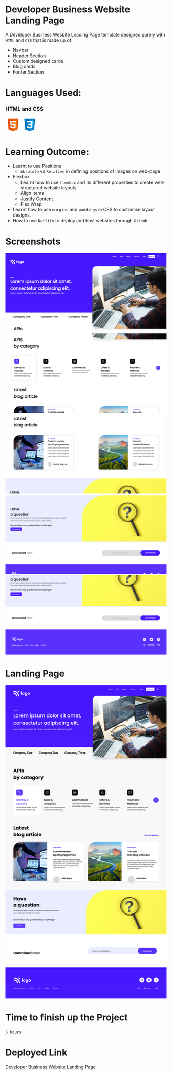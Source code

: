 # Developer Business Website Landing Page

A Developer Business Wesbite Lnading Page template designed purely with `HTML` and `CSS` that is made up of: 
- Navbar
- Header Section
- Custom designed cards 
- Blog cards
- Footer Section

# Languages Used:
 ### HTML and CSS
 ![HTML](./readme-icons/html.png) 
 ![CSS](./readme-icons/css.png)

# Learning Outcome:
- Learnt to use Positions
  - `Absolute` vs `Relative` in defining positions of images on web-page
- Flexbox
  - Learnt how to use `flexbox` and its different properties to create well- structured  website layouts.
   - Align items
   - Justify Content
   - Flex Wrap
- Learnt how to use `margins` and `paddings` in CSS to customise layout designs.
- How to use `Netlify` to deploy and host websites through `Github`.

# Screenshots

![1](./screen-shots/1.png)
![2](./screen-shots/2.png)
![3](./screen-shots/3.png)
![4](./screen-shots/4.png)
![5](./screen-shots/5.png)

# Landing Page

![](./screen-shots/9.png)

# Time to finish up the Project 
  `5 hours`

# Deployed Link
[Developer Business Website Landing Page]()